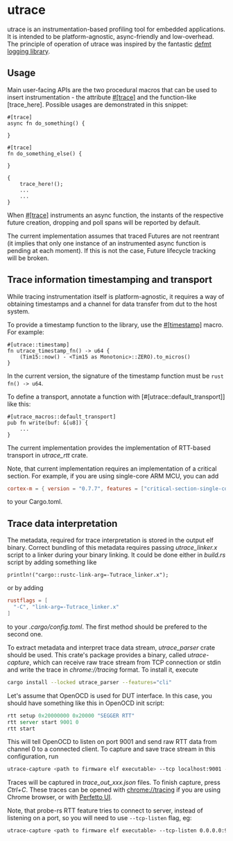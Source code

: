 # utrace
utrace is an instrumentation-based profiling tool for embedded applications. It is intended to be
platform-agnostic, async-friendly and low-overhead. The principle of operation of utrace was inspired by the fantastic [defmt logging library](https://defmt.ferrous-systems.com/).

## Usage
Main user-facing APIs are the two procedural macros that can be used to insert instrumentation - the attribute
[#\[trace\]](crate::trace) and the function-like [trace_here]. Possible usages are demonstrated in this snippet:

```ignore
#[trace]
async fn do_something() {

}

#[trace]
fn do_something_else() {

}

{
    trace_here!();
    ...
    ...
}
```

When [#\[trace\]](crate::trace) instruments an async function, the instants of the respective future creation, dropping and poll spans will be reported by default.

<div class="warning">
The current implementation assumes that traced Futures are not reentrant (it implies that only one instance of an instrumented async function is pending at each moment). If this is not the case, Future lifecycle tracking will be broken. 
</div>

## Trace information timestamping and transport
While tracing instrumentation itself is platform-agnostic, it requires a way of obtaining timestamps and a channel for data transfer from dut to the host system.

To provide a timestamp function to the library, use the [#\[timestamp\]](crate::timestamp) macro. For example:

```ignore
#[utrace::timestamp]
fn utrace_timestamp_fn() -> u64 {
    (Tim15::now() - <Tim15 as Monotonic>::ZERO).to_micros()
}
```

In the current version, the signature of the timestamp function must be `rust fn() -> u64`.

To define a transport, annotate a function with [#\[utrace::default_transport\]] like this:

```ignore
#[utrace_macros::default_transport]
pub fn write(buf: &[u8]) {
    ...
}
```

The current implementation provides the implementation of RTT-based transport in *utrace_rtt* crate.

Note, that current implementation requires an implementation of a critical section. For example, if you
are using single-core ARM MCU, you can add

```toml
cortex-m = { version = "0.7.7", features = ["critical-section-single-core"] }
```

to your Cargo.toml.

## Trace data interpretation
The metadata, required for trace interpretation is stored in the output elf binary. Correct bundling of this metadata requires passing
*utrace_linker.x* script to a linker during your binary linking. It could be done either in *build.rs* script by adding something like

```ignore
println!("cargo::rustc-link-arg=-Tutrace_linker.x");
```

or by adding

```toml
rustflags = [
  "-C", "link-arg=-Tutrace_linker.x"
]
```
to your *.cargo/config.toml*. The first method should be prefered to the second one.

To extract metadata and interpret trace data stream, *utrace_parser* crate should be used. This crate's package provides a binary, called *utrace-capture*, which can receive raw trace stream from TCP connection or stdin and write the trace in *chrome://tracing* format. To install it, execute

```bash
cargo install --locked utrace_parser --features="cli"
```

Let's assume that OpenOCD is used for DUT interface. In this case, you should have something like this in OpenOCD init script:

```tcl
rtt setup 0x20000000 0x20000 "SEGGER RTT"
rtt server start 9001 0
rtt start
```

This will tell OpenOCD to listen on port 9001 and send raw RTT data from channel 0 to a connected client. To capture and save trace stream in this configuration, run

```bash
utrace-capture <path to firmware elf executable> --tcp localhost:9001 --out-ct trace_out
```

Traces will be captured in *trace_out_xxx.json* files. To finish capture, press *Ctrl+C*. These traces can be opened with [chrome://tracing](chrome://tracing) if you are using Chrome browser, or with [Perfetto UI](https://ui.perfetto.dev).

Note, that probe-rs RTT feature tries to connect to server, instead of listening on a port, so you will need to use `--tcp-listen`
flag, eg:

```bash
utrace-capture <path to firmware elf executable> --tcp-listen 0.0.0.0:9001 --out-ct trace_out
```